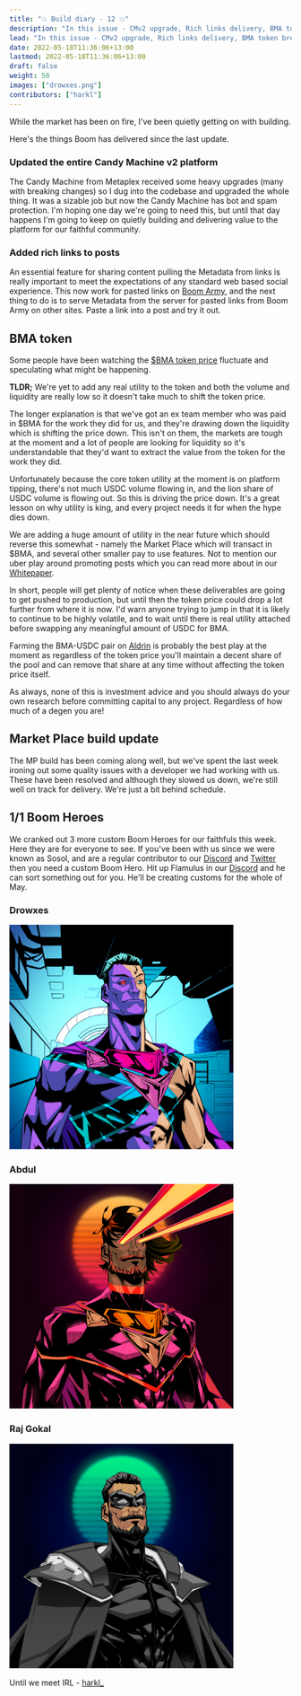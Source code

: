 ```yaml
---
title: "💥 Build diary - 12 💥"
description: "In this issue - CMv2 upgrade, Rich links delivery, BMA token breakdown, MP update, latest #BoomHeroes customs."
lead: "In this issue - CMv2 upgrade, Rich links delivery, BMA token breakdown, MP update, latest #BoomHeroes customs."
date: 2022-05-18T11:36:06+13:00
lastmod: 2022-05-18T11:36:06+13:00
draft: false
weight: 50
images: ["drowxes.png"]
contributors: ["harkl"]
---
```


While the market has been on fire, I've been quietly getting on with building.

Here's the things Boom has delivered since the last update.

### Updated the entire Candy Machine v2 platform

The Candy Machine from Metaplex received some heavy upgrades (many with breaking changes) so I dug into the codebase and upgraded the whole thing. It was a sizable job but now the Candy Machine has bot and spam protection. I'm hoping one day we're going to need this, but until that day happens I'm going to keep on quietly building and delivering value to the platform for our faithful community. 

### Added rich links to posts

An essential feature for sharing content pulling the Metadata from links is really important to meet the expectations of any standard web based social experience. This now work for pasted links on [Boom Army](https://boom.army), and the next thing to do is to serve Metadata from the server for pasted links from Boom Army on other sites. Paste a link into a post and try it out.

## BMA token

Some people have been watching the [$BMA token price](https://birdeye.so/token/boomh1LQnwDnHtKxWTFgxcbdRjPypRSjdwxkAEJkFSH) fluctuate and speculating what might be happening.

**TLDR;** We're yet to add any real utility to the token and both the volume and liquidity are really low so it doesn't take much to shift the token price.

The longer explanation is that we've got an ex team member who was paid in $BMA for the work they did for us, and they're drawing down the liquidity which is shifting the price down. This isn't on them, the markets are tough at the moment and a lot of people are looking for liquidity so it's understandable that they'd want to extract the value from the token for the work they did. 

Unfortunately because the core token utility at the moment is on platform tipping, there's not much USDC volume flowing in, and the lion share of USDC volume is flowing out. So this is driving the price down. It's a great lesson on why utility is king, and every project needs it for when the hype dies down.

We are adding a huge amount of utility in the near future which should reverse this somewhat - namely the Market Place which will transact in $BMA, and several other smaller pay to use features. Not to mention our uber play around promoting posts which you can read more about in our [Whitepaper](https://linktr.ee/boom_army).

In short, people will get plenty of notice when these deliverables are going to get pushed to production, but until then the token price could drop a lot further from where it is now. I'd warn anyone trying to jump in that it is likely to continue to be highly volatile, and to wait until there is real utility attached before swapping any meaningful amount of USDC for BMA.

Farming the BMA-USDC pair on [Aldrin](https://linktr.ee/boom_army) is probably the best play at the moment as regardless of the token price you'll maintain a decent share of the pool and can remove that share at any time without affecting the token price itself.

As always, none of this is investment advice and you should always do your own research before committing capital to any project. Regardless of how much of a degen you are!

## Market Place build update

The MP build has been coming along well, but we've spent the last week ironing out some quality issues with a developer we had working with us. These have been resolved and although they slowed us down, we're still well on track for delivery. We're just a bit behind schedule.

## 1/1 Boom Heroes

We cranked out 3 more custom Boom Heroes for our faithfuls this week. Here they are for everyone to see. If you've been with us since we were known as Sosol, and are a regular contributor to our [Discord](https://linktr.ee/boom_army) and [Twitter](https://linktr.ee/boom_army) then you need a custom Boom Hero. Hit up Flamulus in our [Discord](https://linktr.ee/boom_army) and he can sort something out for you. He'll be creating customs for the whole of May.

### Drowxes

<img src="drowxes.png" alt="Drowxes" width="400"/>

### Abdul

<img src="abdul.png" alt="Abdul" width="400"/>

### Raj Gokal

<img src="RAJ.png" alt="Raj" width="400"/>

Until we meet IRL - [harkl_](https://twitter.com/harkl_)